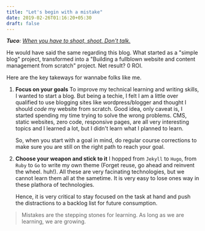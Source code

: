 ```yaml
---
title: "Let's begin with a mistake"
date: 2019-02-26T01:16:20+05:30
draft: false
---
```


_**Tuco**: [When you have to shoot, shoot. Don't talk.](https://www.imdb.com/title/tt0060196/quotes/qt0424823)_

He would have said the same regarding this blog. What started as a "simple blog" project, transformed into a "Building a fullblown website and content management from scratch" project. Net result? 0 ROI.

Here are the key takeways for wannabe folks like me.

1. **Focus on your goals**
   To improve my technical learning and writing skills, I wanted to start a blog. But being a techie, I felt I am a little over qualified to use blogging sites like wordpress/blogger and thought I should *code* my website from scratch. Good idea, only caveat is, I started spending my time trying to solve the wrong problems. CMS, static websites, zero code, responsive pages, are all very interesting topics and I learned a lot, but I didn't learn what I planned to learn.

   So, when you start with a goal in mind, do regular course corrections to make sure you are still on the right path to reach your goal.

2. **Choose your weapon and stick to it**
   I hopped from `Jekyll` to `Hugo`, from `Ruby` to `Go` to write my own theme (Forget reuse, go ahead and reinvent the wheel. huh!). All these are very facinating technologies, but we cannot learn them all at the sametime. It is very easy to lose ones way in these plathora of technologies. 
   
   Hence, it is very critical to stay focused on the task at hand and push the distractions to a backlog list for future consumption.

> Mistakes are the stepping stones for learning. As long as we are learning, we are growing.